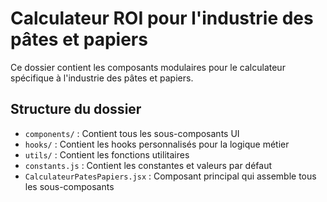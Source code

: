 # Calculateur ROI pour l'industrie des pâtes et papiers

Ce dossier contient les composants modulaires pour le calculateur spécifique à l'industrie des pâtes et papiers.

## Structure du dossier

- `components/` : Contient tous les sous-composants UI
- `hooks/` : Contient les hooks personnalisés pour la logique métier
- `utils/` : Contient les fonctions utilitaires
- `constants.js` : Contient les constantes et valeurs par défaut
- `CalculateurPatesPapiers.jsx` : Composant principal qui assemble tous les sous-composants
